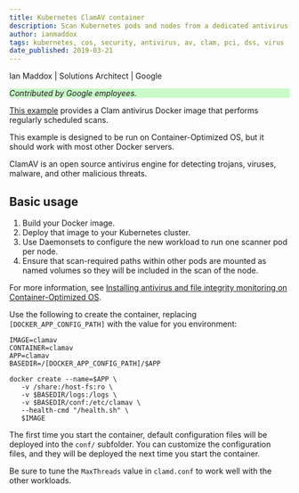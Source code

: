 ```yaml
---
title: Kubernetes ClamAV container
description: Scan Kubernetes pods and nodes from a dedicated antivirus pod.
author: ianmaddox
tags: kubernetes, cos, security, antivirus, av, clam, pci, dss, virus
date_published: 2019-03-21
---
```


Ian Maddox | Solutions Architect | Google

<p style="background-color:#CAFACA;"><i>Contributed by Google employees.</i></p>

[This example](https://github.com/GoogleCloudPlatform/community/tree/master/tutorials/gcp-cos-clamav) provides a Clam antivirus Docker image that performs regularly scheduled scans.

This example is designed to be run on Container-Optimized OS, but it should work with most other Docker servers.

ClamAV is an open source antivirus engine for detecting trojans, viruses, malware, and other malicious threats.

## Basic usage

1. Build your Docker image.
1. Deploy that image to your Kubernetes cluster.
1. Use Daemonsets to configure the new workload to run one scanner pod per node.
1. Ensure that scan-required paths within other pods are mounted as named volumes so they will be included in the scan of the node.

For more information, see
[Installing antivirus and file integrity monitoring on Container-Optimized OS](https://cloud.google.com/solutions/installing-antivirus-and-file-integrity-monitoring-on-container-optimized-os).

Use the following to create the container, replacing `[DOCKER_APP_CONFIG_PATH]` with the value for you environment:

    IMAGE=clamav
    CONTAINER=clamav
    APP=clamav
    BASEDIR=/[DOCKER_APP_CONFIG_PATH]/$APP

    docker create --name=$APP \
       -v /share:/host-fs:ro \
       -v $BASEDIR/logs:/logs \
       -v $BASEDIR/conf:/etc/clamav \
       --health-cmd "/health.sh" \
       $IMAGE

The first time you start the container, default configuration files will be deployed into the `conf/` subfolder. You can customize the configuration
files, and they will be deployed the next time you start the container.

Be sure to tune the `MaxThreads` value in `clamd.conf` to work well with the other workloads.
